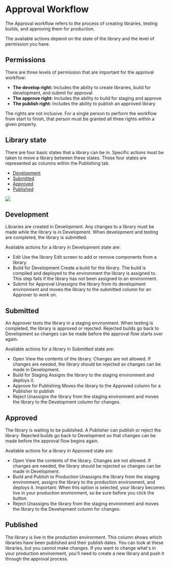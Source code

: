 # Approval Workflow

The Approval workflow refers to the process of creating libraries, testing builds, and approving them for production.

The available actions depend on the state of the library and the level of permission you have.

## Permissions

There are three levels of permission that are important for the approval workflow:

*   **The develop right:** Includes the ability to create libraries, build for development, and submit for approval
*   **The approve right:** Includes the ability to build for staging and approve
*   **The publish right:** Includes the ability to publish an approved library

The rights are not inclusive. For a single person to perform the workflow from start to finish, that person must be granted all three rights within a given property.

## Library state

There are four basic states that a library can be in. Specific actions must be taken to move a library between these states. These four states are represented as columns within the Publishing tab.

*   [Development](#development)
*   [Submitted](#submitted)
*   [Approved](#approved)
*   [Published](#published)

![](../images/library-state.png)

## Development

Libraries are created in Development. Any changes to a library must be made while the library is in Development. When development and testing are completed, the library is submitted.

Available actions for a library in Development state are:

*   Edit
    Use the library Edit screen to add or remove components from a library.
*   Build for Development
    Create a build for the library. The build is compiled and deployed to the environment the library is assigned to. This step fails if the library has not been assigned to an environment.
*   Submit for Approval
    Unassigns the library from its development environment and moves the library to the submitted column for an Approver to work on.

## Submitted

An Approver tests the library in a staging environment. When testing is completed, the library is approved or rejected. Rejected builds go back to Development so changes can be made before the approval flow starts over again.

Available actions for a library in Submitted state are:

*   Open
    View the contents of the library. Changes are not allowed. If changes are needed, the library should be rejected so changes can be made in Development.
*   Build for Staging
    Assigns the library to the staging environment and deploys it.
*   Approve for Publishing
    Moves the library to the Approved column for a Publisher to publish
*   Reject
    Unassigns the library from the staging environment and moves the library to the Development column for changes.

## Approved

The library is waiting to be published. A Publisher can publish or reject the library. Rejected builds go back to Development so that changes can be made before the approval flow begins again.

Available actions for a library in Approved state are:

*   Open
    View the contents of the library. Changes are not allowed. If changes are needed, the library should be rejected so changes can be made in Development.
*   Build and Publish to Production
    Unassigns the library from the staging environment, assigns the library to the production environment, and deploys it.
    Important: When this option is selected, your library becomes live in your production environment, so be sure before you click the button.
*   Reject
    Unassigns the library from the staging environment and moves the library to the Development column for changes.

## Published

The library is live in the production environment. This column shows which libraries have been published and their publish dates. You can look at these libraries, but you cannot make changes. If you want to change what's in your production environment, you'll need to create a new library and push it through the approval process.
